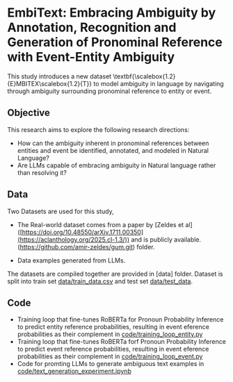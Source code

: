 # EmbiText: Embracing Ambiguity by Annotation, Recognition and Generation of Pronominal Reference with Event-Entity Ambiguity

This study introduces a new dataset \textbf{\scalebox{1.2}{E}MBITEX\scalebox{1.2}{T}} to model ambiguity in language by navigating through ambiguity surrounding pronominal reference to entity or event. 



 ## Objective 
This research aims to explore the following research directions: 
- How can the ambiguity inherent in pronominal references between entities and event be identified, annotated, and modeled in Natural Language?
- Are LLMs capable of embracing ambiguity in Natural language rather than resolving it?


 ## Data 

Two Datasets are used for this study, 
- The Real-world dataset comes from a paper by [Zeldes et al]
([https://doi.org/10.48550/arXiv.1711.00350](https://aclanthology.org/2025.cl-1.3/)) and is publicly available. (https://github.com/amir-zeldes/gum.git) folder.

- Data examples generated from LLMs. 

The datasets are compiled together are provided in [data] folder. Dataset is split into train set [data/train_data.csv](data/train_data.csv) and test set [data/test_data](data/test_data.csv).


## Code 
- Training loop that fine-tunes RoBERTa for Pronoun Probability Inference to predict entity reference probabilities, resulting in event eference probabilities as their complement in [code/training_loop_entity.py](code/training_loop_entity.py)
- Training loop that fine-tunes RoBERTa forf Pronoun Probability Inference to predict event reference probabilities, resulting in event eference probabilities as their complement in [code/training_loop_event.py](code/training_loop_event.py)
- Code for promting LLMs to generate ambiguous text examples in [code/text_generation_experiment.ipynb](code/text_generation_experiment.ipynb)


